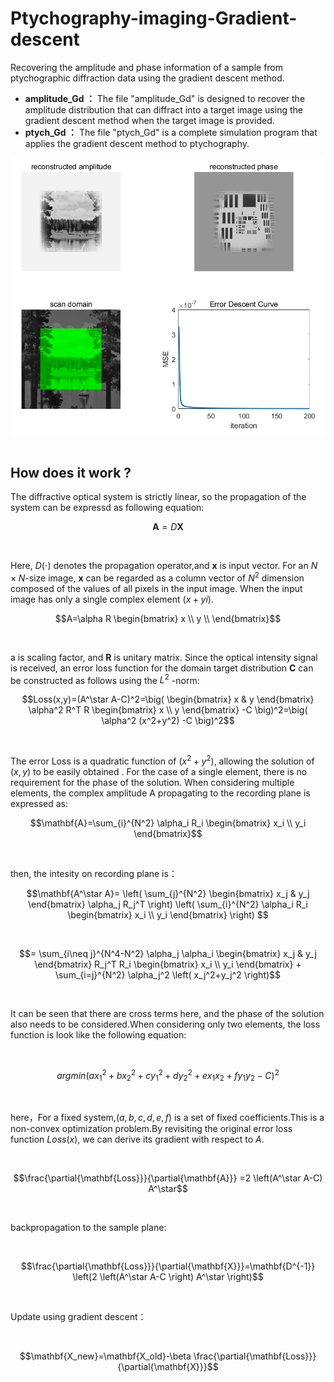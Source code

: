 # Ptychography-imaging-Gradient-descent
Recovering the amplitude and phase information of a sample from ptychographic diffraction data using the gradient descent method.
- **amplitude_Gd ：** The file "amplitude_Gd" is designed to recover the amplitude distribution that can diffract into a target image using the gradient descent method when the target image is provided.
- **ptych_Gd ：** The file "ptych_Gd" is a complete simulation program that applies the gradient descent method to ptychography.

<div align = 'center'>
<img src = "https://github.com/CLDeng02/Ptychography-imaging-Gradient-descent/blob/main/resource/reconstructed%20image.png" width = "500" alt="" align = center />
</div><br>

## How does it work ?<br>
The diffractive optical system is strictly linear, so the propagation of the system can be expressd as following equation:
<br>

```math
\mathbf{A}=D\mathbf{X}
```
<br>

Here, $D(\cdot)$ denotes the propagation operator,and $\mathbf{x}$ is input vector. For an $N\times N$-size image, $\mathbf{x}$ can be regarded as a column vector of $N^2$ dimension composed of the values of all pixels in the input image. When the input image has only a single complex element $(x+yi)$.
<br>

```math
A=\alpha R 
\begin{bmatrix}
x \\
y \\
\end{bmatrix}
```
<br>

a is scaling factor, and $\mathbf{R}$ is unitary matrix. Since the optical intensity signal is received, an error loss function for the domain target distribution $\mathbf{C}$ can be constructed as follows using the $L^2$ -norm:
<br>

```math
Loss(x,y)=(A^\star A-C)^2=\big( 
\begin{bmatrix}
x & y
\end{bmatrix}
\alpha^2 R^T R 
\begin{bmatrix}
x \\
y
\end{bmatrix}
-C \big)^2=\big( \alpha^2 (x^2+y^2) -C \big)^2
```
<br>

The error Loss is a quadratic function of $(x^2+y^2)$, allowing the solution of $(x, y)$ to be easily obtained . For the case of a single element, there is no requirement for the phase of the solution. When considering multiple elements, the complex amplitude A propagating to the recording plane is expressed as:
<br>

```math
\mathbf{A}=\sum_{i}^{N^2}
\alpha_i R_i
\begin{bmatrix}
x_i \\
y_i
\end{bmatrix}
```
<br>

then, the intesity on recording plane is：
<br>

```math
\mathbf{A^\star A}=
\left( \sum_{j}^{N^2}
\begin{bmatrix}
x_j & y_j
\end{bmatrix}
\alpha_j R_j^T \right)
\left( \sum_{i}^{N^2} \alpha_i R_i
\begin{bmatrix}
x_i \\
y_i
\end{bmatrix}
 \right) 
```
<br>

```math
=
\sum_{i\neq j}^{N^4-N^2}
\alpha_j \alpha_i
\begin{bmatrix}
x_j & y_j
\end{bmatrix}
 R_j^T R_i
\begin{bmatrix}
x_i \\
y_i
\end{bmatrix}
 +
\sum_{i=j}^{N^2}
\alpha_j^2 \left( x_j^2+y_j^2 \right)
```
<br>

It can be seen that there are cross terms here, and the phase of the solution also needs to be considered.When considering only two elements, the loss function is look like the following equation:

<br>

```math
argmin \left( a x_1^2 + bx_2^2 +c y_1^2 +d y_2^2 +e x_1 x_2 +f y_1 y_2 - C \right)^2
```

<br>

here，For a fixed system,$(a,b,c,d,e,f)$ is a set of fixed coefficients.This is a non-convex optimization problem.By revisiting the original error loss function $Loss(x)$, we can derive its gradient with respect to $A$.

<br>

```math
\frac{\partial{\mathbf{Loss}}}{\partial{\mathbf{A}}} =2 \left(A^\star A-C) A^\star
```
<br>

backpropagation to the sample plane:

<br>

```math
\frac{\partial{\mathbf{Loss}}}{\partial{\mathbf{X}}}=\mathbf{D^{-1}} \left(2 \left(A^\star A-C \right) A^\star \right)
```
<br>

Update using gradient descent：

<br>

```math
\mathbf{X_new}=\mathbf{X_old}-\beta \frac{\partial{\mathbf{Loss}}}{\partial{\mathbf{X}}}
```

